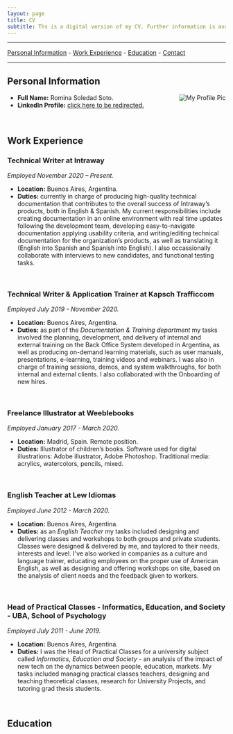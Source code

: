 ```yaml
---
layout: page
title: CV
subtitle: Ths is a digital version of my CV. Further information is available on my LinkedIn.
---
```


---

[Personal Information](/documents/cv#personal-information) - 
[Work Experience](/documents/cv#work-experience) - 
[Education](/documents/cv#education) - 
<a href="https://www.linkedin.com/in/romina-soto-098b4139/" target="_blank">Contact</a>

---

## Personal Information

<img src="https://media-exp3.licdn.com/dms/image/C4D03AQFq2e2CdTR5vQ/profile-displayphoto-shrink_200_200/0/1539183976974?e=1628726400&v=beta&t=ekAjlFzb3AWZRc4QVUoBb6rA3whMXBeyWGHv6YBjSmU" alt="My Profile Pic" align="right" />

* **Full Name:** Romina Soledad Soto.
* **LinkedIn Profile:** <a href="https://www.linkedin.com/in/romina-soto-098b4139/" target="_blank">click here to be redirected.</a>

&nbsp;

## Work Experience

### Technical Writer at Intraway

*Employed November 2020 – Present.*

* **Location:** Buenos Aires, Argentina.
* **Duties:** currently in charge of producing high-quality technical documentation that contributes to the overall success of Intraway’s products, both in English & Spanish.
My current responsibilities include creating documentation in an online environment with real time updates following the development team, developing easy-to-navigate documentation applying usability criteria, and writing/editing technical documentation for the organization’s products, as well as translating it (English into Spanish and Spanish into English). I also occassionally collaborate with interviews to new candidates, and functional testing tasks.

&nbsp;

### Technical Writer & Application Trainer at Kapsch Trafficcom

*Employed July 2019 - November 2020.*

* **Location:** Buenos Aires, Argentina.
* **Duties:** as part of the *Documentation & Training department* my tasks involved the planning, development, and delivery of internal and external training on the Back Office System developed in Argentina, as well as producing on-demand learning materials, such as user manuals, presentations, e-learning, training videos and webinars.
I was also in charge of training sessions, demos, and system walkthroughs, for both internal and external clients. I also collaborated with the Onboarding of new hires.

&nbsp;

### Freelance Illustrator at Weeblebooks

*Employed January 2017 - March 2020.*

* **Location:** Madrid, Spain. Remote position.
* **Duties:** Illustrator of children’s books. Software used for digital illustrations: Adobe illustrator, Adobe Photoshop. Traditional media: acrylics, watercolors, pencils, mixed.

&nbsp;

### English Teacher at Lew Idiomas

*Employed June 2012 - March 2020.*

* **Location:** Buenos Aires, Argentina.
* **Duties:** as an *English Teacher* my tasks included designing and delivering classes and workshops to both groups and private students. Classes were designed & delivered by me, and taylored to their needs, interests and level. I've also worked in companies as a culture and language trainer, educating employees on the proper use of American English, as well as designing and offering workshops on site, based on the analysis of client needs and the feedback given to workers.

&nbsp;

### Head of Practical Classes - Informatics, Education, and Society - UBA, School of Psychology

*Employed July 2011 - June 2019.*

* **Location:** Buenos Aires, Argentina.
* **Duties:** I was the Head of Practical Classes for a university subject called *Informatics, Education and Society* - an
analysis of the impact of new tech on the dynamics between people, education, markets. My tasks included managing practical classes teachers, designing and teaching theoretical classes, research for University Projects, and tutoring grad thesis students.

&nbsp;

## Education